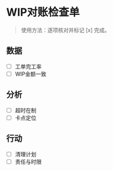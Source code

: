 # WIP对账检查单

> 使用方法：逐项核对并标记 [x] 完成。

## 数据

- [ ] 工单完工率
- [ ] WIP金额一致

## 分析

- [ ] 超时在制
- [ ] 卡点定位

## 行动

- [ ] 清理计划
- [ ] 责任与时限
